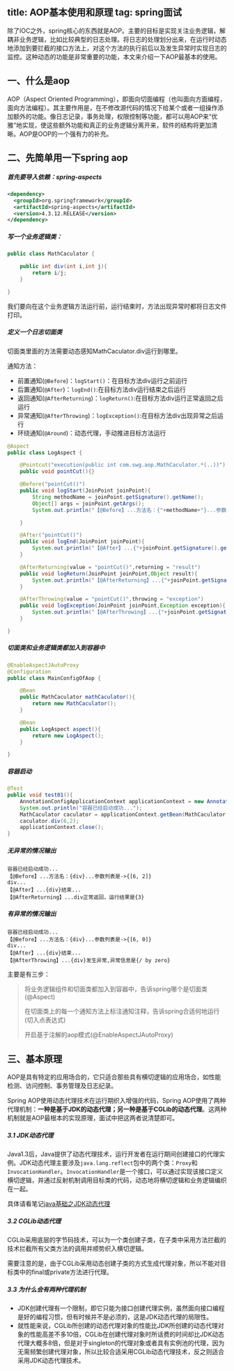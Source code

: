 title: AOP基本使用和原理
tag: spring面试
---

除了IOC之外，spring核心的东西就是AOP。主要的目标是实现关注业务逻辑，解耦非业务逻辑，比如比较典型的日志处理。将日志的处理划分出来，在运行时动态地添加到要拦截的接口方法上，对这个方法的执行前后以及发生异常时实现日志的监控。这种动态的功能是非常重要的功能，本文来介绍一下AOP最基本的使用。
<!-- more -->
## 一、什么是aop

AOP（Aspect Oriented Programming），即面向切面编程（也叫面向方面编程，面向方法编程）。其主要作用是，在不修改源代码的情况下给某个或者一组操作添加额外的功能。像日志记录，事务处理，权限控制等功能，都可以用AOP来“优雅”地实现，使这些额外功能和真正的业务逻辑分离开来，软件的结构将更加清晰。AOP是OOP的一个强有力的补充。

## 二、先简单用一下spring aop

##### 首先要导入依赖：spring-aspects


```xml
<dependency>
  <groupId>org.springframework</groupId>
  <artifactId>spring-aspects</artifactId>
  <version>4.3.12.RELEASE</version>
</dependency>
```

##### 写一个业务逻辑类：

```java
public class MathCaculator {

    public int div(int i,int j){
        return i/j;
    }

}
```

我们要向在这个业务逻辑方法运行前，运行结束时，方法出现异常时都将日志文件打印。

##### 定义一个日志切面类

切面类里面的方法需要动态感知MathCaculator.div运行到哪里。

通知方法：

- 前置通知(`@Before`)：`logStart()`：在目标方法div运行之前运行
- 后置通知(`@After`)：`logEnd()`:在目标方法div运行结束之后运行
- 返回通知(`@AfterReturning`)：`logReturn()`:在目标方法div运行正常返回之后运行
- 异常通知(`@AfterThrowing`)：`logException()`:在目标方法div出现异常之后运行
- 环绕通知(`@Around`)：动态代理，手动推进目标方法运行


```java
@Aspect
public class LogAspect {

    @Pointcut("execution(public int com.swg.aop.MathCaculator.*(..))")
    public void pointCut(){}

    @Before("pointCut()")
    public void logStart(JoinPoint joinPoint){
        String methodName = joinPoint.getSignature().getName();
        Object[] args = joinPoint.getArgs();
        System.out.println("【@Before】...方法名：{"+methodName+"}...参数列表是->{"+ Arrays.asList(args)+"}");

    }

    @After("pointCut()")
    public void logEnd(JoinPoint joinPoint){
        System.out.println("【@After】...{"+joinPoint.getSignature().getName()+"}结束...");
    }

    @AfterReturning(value = "pointCut()",returning = "result")
    public void logReturn(JoinPoint joinPoint,Object result){
        System.out.println("【@AfterReturning】...{"+joinPoint.getSignature().getName()+"}正常返回，运行结果是{"+result+"}");
    }

    @AfterThrowing(value = "pointCut()",throwing = "exception")
    public void logException(JoinPoint joinPoint,Exception exception){
        System.out.println("【@AfterThrowing】...{"+joinPoint.getSignature().getName()+"}发生异常,异常信息是{"+exception.getMessage()+"}");
    }

}
```


##### 切面类和业务逻辑类都加入到容器中


```java
@EnableAspectJAutoProxy
@Configuration
public class MainConfigOfAop {

    @Bean
    public MathCaculator mathCaculator(){
        return new MathCaculator();
    }

    @Bean
    public LogAspect aspect(){
        return new LogAspect();
    }

}
```
##### 容器启动


```java
@Test
public void test01(){
    AnnotationConfigApplicationContext applicationContext = new AnnotationConfigApplicationContext(MainConfigOfAop.class);
    System.out.println("容器已经启动成功...");
    MathCaculator caculator = applicationContext.getBean(MathCaculator.class);
    caculator.div(6,2);
    applicationContext.close();
}
```

##### 无异常的情况输出


```
容器已经启动成功...
【@Before】...方法名：{div}...参数列表是->{[6, 2]}
div...
【@After】...{div}结束...
【@AfterReturning】...div正常返回，运行结果是{3}
```

##### 有异常的情况输出

```
容器已经启动成功...
【@Before】...方法名：{div}...参数列表是->{[6, 0]}
div...
【@After】...{div}结束...
【@AfterThrowing】...{div}发生异常,异常信息是{/ by zero}
```


主要是有三步：

> 将业务逻辑组件和切面类都加入到容器中，告诉spring哪个是切面类(@Aspect)
>
> 在切面类上的每一个通知方法上标注通知注释，告诉spring合适何地运行(切入点表达式)
>
> 开启基于注解的aop模式(@EnableAspectJAutoProxy)


## 三、基本原理

AOP是具有特定的应用场合的，它只适合那些具有横切逻辑的应用场合，如性能检测、访问控制、事务管理及日志纪录。

Spring AOP使用动态代理技术在运行期织入增强的代码，Spring AOP使用了两种代理机制：**一种是基于JDK的动态代理；另一种是基于CGLib的动态代理**。这两种机制就是AOP最根本的实现原理，面试中把这两者说清楚即可。

##### 3.1 JDK动态代理

Java1.3后，Java提供了动态代理技术，运行开发者在运行期间创建接口的代理实例。JDK动态代理主要涉及`java.lang.reflect`包中的两个类：`Proxy`和`InvocationHandler`。`InvocationHandler`是一个接口，可以通过实现该接口定义横切逻辑，并通过反射机制调用目标类的代码，动态地将横切逻辑和业务逻辑编织在一起。

具体请看笔记[java基础之JDK动态代理](http://fourcolor.oursnail.cn/2019/02/17/java-basic/java%E5%9F%BA%E7%A1%80%E4%B9%8BJDK%E5%8A%A8%E6%80%81%E4%BB%A3%E7%90%86/)


##### 3.2 CGLib动态代理

CGLib采用底层的字节码技术，可以为一个类创建子类，在子类中采用方法拦截的技术拦截所有父类方法的调用并顺势织入横切逻辑。

需要注意的是，由于CGLib采用动态创建子类的方式生成代理对象，所以不能对目标类中的final或private方法进行代理。


##### 3.3 为什么会有两种代理机制

- JDK创建代理有一个限制，即它只能为接口创建代理实例，虽然面向接口编程是好的编程习惯，但有时候并不是必须的，这是JDK动态代理的局限性。
- 就性能来说，CGLib所创建的动态代理对象的性能比JDK所创建的动态代理对象的性能高差不多10倍，CGLib在创建代理对象时所话费的时间却比JDK动态代理大概多8倍，但是对于singleton的代理对象或者具有实例池的代理，因为无需频繁创建代理对象，所以比较合适采用CGLib动态代理技术，反之则适合采用JDK动态代理技术。
